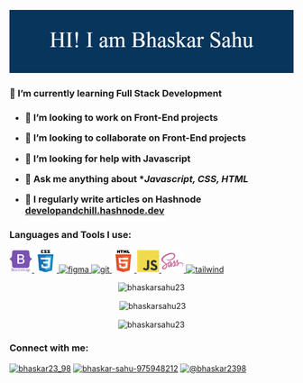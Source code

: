 ![image](https://github.com/Bhaskarsahu23/Bhaskarsahu23/blob/main/HI!_I_am_Bhaskar_Sahu.png)
<h3> 🏅 I’m currently learning Full Stack Development<h3>

- 🏅 I’m looking to work on **Front-End projects**

- 👯 I’m looking to collaborate on **Front-End projects**

- 🤝 I’m looking for help with **Javascript**

- 💬 Ask me anything about **Javascript, CSS, HTML*

- 📝 I regularly write articles on Hashnode [developandchill.hashnode.dev](https://developandchill.hashnode.dev/)


<h3 align="left">Languages and Tools I use:</h3>

<p align="left"> <a href="https://getbootstrap.com" target="_blank" rel="noreferrer"> <img src="https://raw.githubusercontent.com/devicons/devicon/master/icons/bootstrap/bootstrap-plain-wordmark.svg" alt="bootstrap" width="40" height="40"/> </a> <a href="https://www.w3schools.com/css/" target="_blank" rel="noreferrer"> <img src="https://raw.githubusercontent.com/devicons/devicon/master/icons/css3/css3-original-wordmark.svg" alt="css3" width="40" height="40"/> </a> <a href="https://www.figma.com/" target="_blank" rel="noreferrer"> <img src="https://www.vectorlogo.zone/logos/figma/figma-icon.svg" alt="figma" width="40" height="40"/> </a> <a href="https://git-scm.com/" target="_blank" rel="noreferrer"> <img src="https://www.vectorlogo.zone/logos/git-scm/git-scm-icon.svg" alt="git" width="40" height="40"/> </a> <a href="https://www.w3.org/html/" target="_blank" rel="noreferrer"> <img src="https://raw.githubusercontent.com/devicons/devicon/master/icons/html5/html5-original-wordmark.svg" alt="html5" width="40" height="40"/> </a> <a href="https://developer.mozilla.org/en-US/docs/Web/JavaScript" target="_blank" rel="noreferrer"> <img src="https://raw.githubusercontent.com/devicons/devicon/master/icons/javascript/javascript-original.svg" alt="javascript" width="40" height="40"/> </a> <a href="https://sass-lang.com" target="_blank" rel="noreferrer"> <img src="https://raw.githubusercontent.com/devicons/devicon/master/icons/sass/sass-original.svg" alt="sass" width="40" height="40"/> </a> <a href="https://tailwindcss.com/" target="_blank" rel="noreferrer"> <img src="https://www.vectorlogo.zone/logos/tailwindcss/tailwindcss-icon.svg" alt="tailwind" width="40" height="40"/> </a> </p>



<p align="center"><img align="center" src="https://github-readme-stats.vercel.app/api/top-langs?username=bhaskarsahu23&show_icons=true&locale=en&layout=compact" alt="bhaskarsahu23" /></p>


<p align="center">&nbsp;<img align="center" src="https://github-readme-stats.vercel.app/api?username=bhaskarsahu23&show_icons=true&locale=en" alt="bhaskarsahu23" /></p>

<p align="center"><img align="center" src="https://github-readme-streak-stats.herokuapp.com/?user=bhaskarsahu23&" alt="bhaskarsahu23" /></p>


<h3 align="left">Connect with me:</h3>
<p align="left">
<a href="https://twitter.com/bhaskar23_98" target="blank"><img align="center" src="https://raw.githubusercontent.com/rahuldkjain/github-profile-readme-generator/master/src/images/icons/Social/twitter.svg" alt="bhaskar23_98" height="30" width="40" /></a>
<a href="https://linkedin.com/in/bhaskar-sahu-975948212" target="blank"><img align="center" src="https://raw.githubusercontent.com/rahuldkjain/github-profile-readme-generator/master/src/images/icons/Social/linked-in-alt.svg" alt="bhaskar-sahu-975948212" height="30" width="40" /></a>
<a href="https://hashnode.com/@bhaskar2398" target="blank"><img align="center" src="https://raw.githubusercontent.com/rahuldkjain/github-profile-readme-generator/master/src/images/icons/Social/hashnode.svg" alt="@bhaskar2398" height="30" width="40" /></a>
</p>

